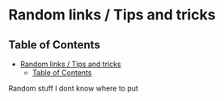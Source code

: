 # Random links / Tips and tricks

## Table of Contents

- [Random links / Tips and tricks](#random-links--tips-and-tricks)
  - [Table of Contents](#table-of-contents)

Random stuff I dont know where to put
